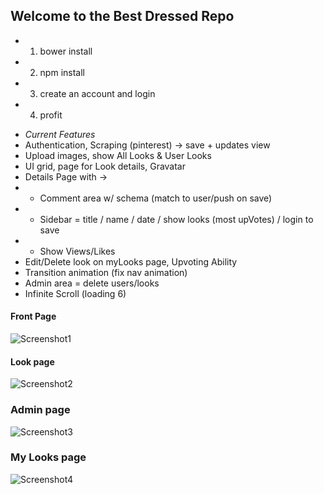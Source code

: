 ## Welcome to the Best Dressed Repo

* 1. bower install
* 2. npm install
* 3. create an account and login
* 4. profit

- *Current Features*  
- Authentication, Scraping (pinterest) -> save + updates view
- Upload images, show All Looks & User Looks
- UI grid, page for Look details, Gravatar
- Details Page with ->
- - Comment area w/ schema (match to user/push on save)
- - Sidebar  =  title / name / date / show looks (most upVotes) / login to save   
- - Show Views/Likes
- Edit/Delete look on myLooks page, Upvoting Ability
- Transition animation (fix nav animation)
- Admin area = delete users/looks
- Infinite Scroll  (loading 6)

#### Front Page
![Screenshot1](client/assets/imgages/screens/home.png)

#### Look page
![Screenshot2](client/assets/imgages/screens/look.png)

### Admin page
![Screenshot3](client/assets/imgages/screens/admin.png)

### My Looks page
![Screenshot4](client/assets/imgages/screens/mylook.png)
